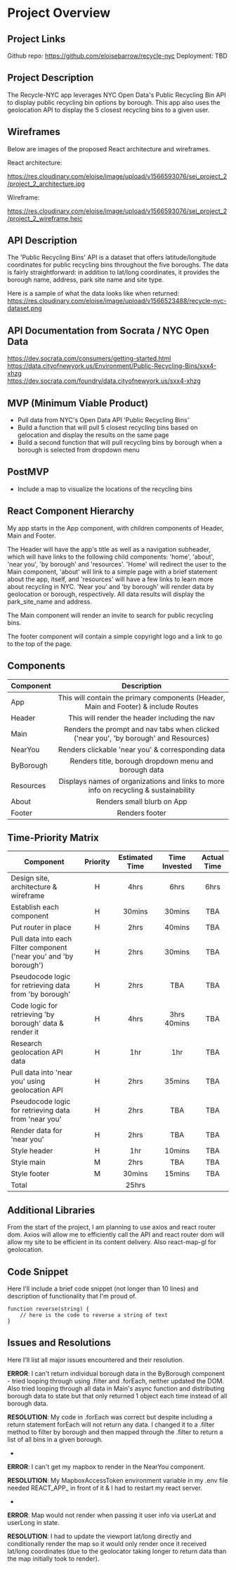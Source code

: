 # Project Overview

## Project Links
Github repo: https://github.com/eloisebarrow/recycle-nyc
Deployment: TBD

## Project Description

The Recycle-NYC app leverages NYC Open Data's Public Recycling Bin API to display public recycling bin options by borough. This app also uses the geolocation API to display the 5 closest recycling bins to a given user.

## Wireframes

Below are images of the proposed React architecture and wireframes.

React architecture:

https://res.cloudinary.com/eloise/image/upload/v1566593076/sei_project_2/project_2_architecture.jpg

Wireframe:

https://res.cloudinary.com/eloise/image/upload/v1566593076/sei_project_2/project_2_wireframe.heic

## API Description

The 'Public Recycling Bins' API is a dataset that offers latitude/longitude coordinates for public recycling bins throughout the five boroughs. The data is fairly straightforward: in addition to lat/long coordinates, it provides the borough name, address, park site name and site type.

Here is a sample of what the data looks like when returned: https://res.cloudinary.com/eloise/image/upload/v1566523488/recycle-nyc-dataset.png

## API Documentation from Socrata / NYC Open Data
https://dev.socrata.com/consumers/getting-started.html<br/>
https://data.cityofnewyork.us/Environment/Public-Recycling-Bins/sxx4-xhzg<br/>
https://dev.socrata.com/foundry/data.cityofnewyork.us/sxx4-xhzg

## MVP (Minimum Viable Product)

- Pull data from NYC's Open Data API 'Public Recycling Bins'
- Build a function that will pull 5 closest recycling bins based on gelocation and display the results on the same page
- Build a second function that will pull recycling bins by borough when a borough is selected from dropdown menu

## PostMVP

- Include a map to visualize the locations of the recycling bins

## React Component Hierarchy

My app starts in the App component, with children components of Header, Main and Footer.

The Header will have the app's title as well as a navigation subheader, which will have links to the following child components: 'home', 'about', 'near you', 'by borough' and 'resources'. 'Home' will redirect the user to the Main component, 'about' will link to a simple page with a brief statement about the app, itself, and 'resources' will have a few links to learn more about recycling in NYC. 'Near you' and 'by borough' will render data by geolocation or borough, respectively. All data results will display the park_site_name and address.


The Main component will render an invite to search for public recycling bins.

The footer component will contain a simple copyright logo and a link to go to the top of the page.

## Components

| Component | Description |
| --- | :---: |  
| App | This will contain the primary components (Header, Main and Footer) & include Routes |
| Header | This will render the header including the nav |
| Main | Renders the prompt and nav tabs when clicked ('near you', 'by borough' and Resources) |
| NearYou | Renders clickable 'near you' & corresponding data |
| ByBorough | Renders title, borough dropdown menu and borough data |
| Resources | Displays names of organizations and links to more info on recycling & sustainability |
| About | Renders small blurb on App |
| Footer | Renders footer |


## Time-Priority Matrix

| Component | Priority | Estimated Time | Time Invested | Actual Time |
| --- | :---: |  :---: | :---: | :---: |
| Design site, architecture & wireframe | H | 4hrs| 6hrs | 6hrs |
| Establish each component | H | 30mins| 30mins | TBA |
| Put router in place | H | 2hrs | 40mins | TBA |
| Pull data into each Filter component ('near you' and 'by borough') | H | 2hrs | 30mins | TBA |
| Pseudocode logic for retrieving data from 'by borough' | H | 2hrs | TBA | TBA |
| Code logic for retrieving 'by borough' data & render it | H | 4hrs | 3hrs 40mins | TBA |
| Research geolocation API data | H | 1hr | 1hr | TBA |
| Pull data into 'near you' using geolocation API | H | 2hrs | 35mins | TBA |
| Pseudocode logic for retrieving data from 'near you' | H | 2hrs | TBA | TBA |
| Render data for 'near you' | H | 2hrs | TBA | TBA |
| Style header | H | 1hr | 10mins | TBA |
| Style main | M | 2hrs | TBA | TBA |
| Style footer | M | 30mins | 15mins | TBA |
| Total |  | 25hrs |  |  |

## Additional Libraries
 From the start of the project, I am planning to use axios and react router dom. Axios will allow me to efficiently call the API and react router dom will allow my site to be efficient in its content delivery. Also react-map-gl for geolocation.

## Code Snippet

Here I'll include a brief code snippet (not longer than 10 lines) and description of functionality that I'm proud of.

```
function reverse(string) {
	// here is the code to reverse a string of text
}
```

## Issues and Resolutions
 Here I'll list all major issues encountered and their resolution.

**ERROR**: I can't return individual borough data in the ByBorough component - tried looping through using .filter and .forEach, neither updated the DOM. Also tried looping through all data in Main's async function and distributing borough data to state but that only returned 1 object each time instead of all borough data.

**RESOLUTION**: My code in .forEach was correct but despite including a return statement forEach will not return any data. I changed it to a .filter method to filter by borough and then mapped through the .filter to return a list of all bins in a given borough.

-

**ERROR**: I can't get my mapbox to render in the NearYou component.

**RESOLUTION**: My MapboxAccessToken environment variable in my .env file needed REACT_APP_ in front of it & I had to restart my react server.

-

**ERROR**: Map would not render when passing it user info via userLat and userLong in state.

**RESOLUTION**: I had to update the viewport lat/long directly and conditionally render the map so it would only render once it received lat/long coordinates (due to the geolocator taking longer to return data than the map initially took to render).
